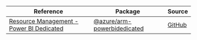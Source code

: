 | Reference | Package | Source |
|---|---|---|
|[Resource Management - Power BI Dedicated](arm-powerbidedicated-readme.md)|[@azure/arm-powerbidedicated](https://www.npmjs.com/package/@azure/arm-powerbidedicated)|[GitHub](https://github.com/Azure/azure-sdk-for-js/blob/main/sdk/powerbidedicated/arm-powerbidedicated)|
